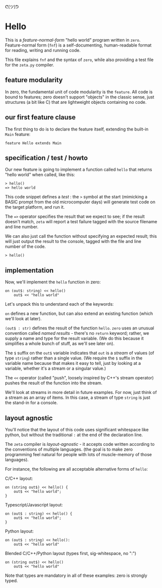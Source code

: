 ᕦ(ツ)ᕤ
# Hello

This is a *feature-normal-form* "hello world" program written in `zero`. Feature-normal form (`fnf`) is a self-documenting, human-readable format for reading, writing and running code. 

This file explains `fnf` and the syntax of `zero`, while also providing a test file for the `zeta.py` compiler.

## feature modularity

In zero, the fundamental unit of code modularity is the `feature`. All code is bound to features; zero doesn't support "objects" in the classic sense, just structures (a bit like C) that are lightweight objects containing no code.

## our first feature clause

The first thing to do is to declare the feature itself, extending the built-in `Main` feature:

    feature Hello extends Main

## specification / test / howto

Our new feature is going to implement a function called `hello` that returns "hello world" when called, like this:

    > hello()
    => hello world

This code snippet defines a *test* : the `>` symbol at the start (mimicking a BASIC prompt from the old microcomputer days) will generate test code on the target platform, and run it. 

The `=>` operator specifies the result that we expect to see; if the result doesn't match, `zeta` will report a test failure tagged with the source filename and line number.

We can also just call the function without specifying an expected result; this will just output the result to the console, tagged with the file and line number of the code.

    > hello()

## implementation

Now, we'll implement the `hello` function in zero:

    on (out$: string) << hello()
        out$ << "hello world"

Let's unpack this to understand each of the keywords:

`on` defines a new function, but can also extend an existing function (which we'll look at later).

`(out$ : str)` defines the result of the function `hello`. `zero` uses an unusual convention called *named results* - there's no `return` keyword; rather, we supply a name and type for the result variable. (We do this because it simplifies a whole bunch of stuff, as we'll see later on).

The `$` suffix on the `out$` variable indicates that `out` is a *stream* of values (of type `string`) rather than a single value. (We require the `$` suffix in the variable name because that makes it easy to tell, just by looking at a variable, whether it's a stream or a singular value.)

The `<<` operator (called "push", loosely inspired by C++'s stream operator) pushes the result of the function into the stream.

We'll look at streams in more detail in future examples. For now, just think of a stream as an array of items. In this case, a stream of type `string` is just the stand-in for a console.
            
## layout agnostic

You'll notice that the layout of this code uses significant whitespace like python, but without the traditional `:` at the end of the declaration line. 

The `zeta` compiler is *layout-agnostic* - it accepts code written according to the conventions of multiple languages. (the goal is to make zero programming feel natural for people with lots of muscle-memory of those languages).

For instance, the following are all acceptable alternative forms of `hello`:

C/C++ layout:

    on (string out$) << hello() {
        out$ << "hello world";
    }

Typescript/Javascript layout:

    on (out$ : string) << hello() {
        out$ << "hello world";
    }

Python layout:

    on (out$ : string) << hello():
        out$ << "hello world"

Blended C/C++/Python layout (types first, sig-whitespace, no ":")

    on (string out$) << hello()
        out$ << "hello world"

Note that types are mandatory in all of these examples: zero is strongly typed.